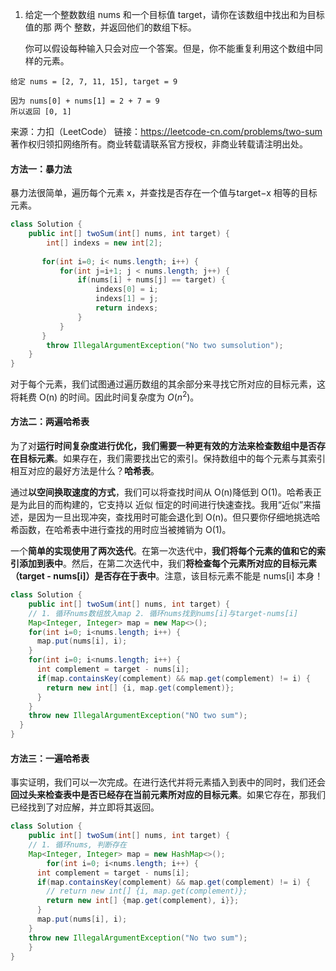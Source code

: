 

1. 给定一个整数数组 nums 和一个目标值 target，请你在该数组中找出和为目标值的那 两个 整数，并返回他们的数组下标。

   你可以假设每种输入只会对应一个答案。但是，你不能重复利用这个数组中同样的元素。

```
给定 nums = [2, 7, 11, 15], target = 9

因为 nums[0] + nums[1] = 2 + 7 = 9
所以返回 [0, 1]
```

<!--more-->

来源：力扣（LeetCode）
链接：https://leetcode-cn.com/problems/two-sum
著作权归领扣网络所有。商业转载请联系官方授权，非商业转载请注明出处。

#### 方法一：暴力法

暴力法很简单，遍历每个元素 x，并查找是否存在一个值与target−x 相等的目标元素。

```java
class Solution {
    public int[] twoSum(int[] nums, int target) {
        int[] indexs = new int[2];
        
       for(int i=0; i< nums.length; i++) {
           for(int j=i+1; j < nums.length; j++) {
               if(nums[i] + nums[j] == target) {
                   indexs[0] = i;
                   indexs[1] = j;
                   return indexs;
               }
           }
       }
        throw IllegalArgumentException("No two sumsolution");
    }
}

```

对于每个元素，我们试图通过遍历数组的其余部分来寻找它所对应的目标元素，这将耗费 O(n) 的时间。因此时间复杂度为 $O(n^2)$。

#### 方法二：两遍哈希表

为了对**运行时间复杂度进行优化，我们需要一种更有效的方法来检查数组中是否存在目标元素**。如果存在，我们需要找出它的索引。保持数组中的每个元素与其索引相互对应的最好方法是什么？**哈希表**。

通过**以空间换取速度的方式**，我们可以将查找时间从 O(n)降低到 O(1)。哈希表正是为此目的而构建的，它支持以 近似 恒定的时间进行快速查找。我用“近似”来描述，是因为一旦出现冲突，查找用时可能会退化到 O(n)。但只要你仔细地挑选哈希函数，在哈希表中进行查找的用时应当被摊销为 O(1)。

一个**简单的实现使用了两次迭代**。在第一次迭代中，**我们将每个元素的值和它的索引添加到表中**。然后，在第二次迭代中，我们**将检查每个元素所对应的目标元素（target - nums[i]）是否存在于表中**。注意，该目标元素不能是 nums[i] 本身！

```java
class Solution {
	public int[] twoSum(int[] nums, int target) {
    // 1. 循环nums数组放入map 2. 循环nums找到nums[i]与target-nums[i]
    Map<Integer, Integer> map = new Map<>();
    for(int i=0; i<nums.length; i++) {
      map.put(nums[i], i);
    }
    for(int i=0; i<nums.length; i++) {
      int complement = target - nums[i];
      if(map.containsKey(complement) && map.get(complement) != i) {
        return new int[] {i, map.get(complement)};
      }
    }
    throw new IllegalArgumentException("NO two sum");
  }
}
```

#### 方法三：一遍哈希表

事实证明，我们可以一次完成。在进行迭代并将元素插入到表中的同时，我们还会**回过头来检查表中是否已经存在当前元素所对应的目标元素**。如果它存在，那我们已经找到了对应解，并立即将其返回。

```java
class Solution {
	public int[] twoSum(int[] nums, int target) {
    // 1. 循环nums, 判断存在
    Map<Integer, Integer> map = new HashMap<>();
		for(int i=0; i<nums.length; i++) {
      int complement = target - nums[i];
      if(map.containsKey(complement) && map.get(complement) != i) {
        // return new int[] {i, map.get(complement)};
        return new int[] {map.get(complement), i}};
      }
      map.put(nums[i], i);
    }
    throw new IllegalArgumentException("No two sum");
	}
}
```

